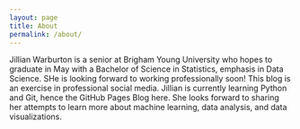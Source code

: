```yaml
---
layout: page
title: About
permalink: /about/
---
```


Jillian Warburton is a senior at Brigham Young University who hopes to graduate in May with a Bachelor of Science in Statistics, emphasis in Data Science. SHe is looking forward to working professionally soon!
This blog is an exercise in professional social media. Jillian is currently learning Python and Git, hence the GitHub Pages Blog here. She looks forward to sharing her attempts to learn more about machine learning, data analysis, and data visualizations.



